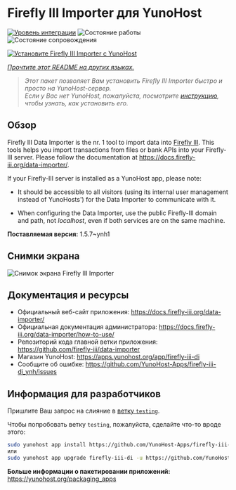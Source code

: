 <!--
Важно: этот README был автоматически сгенерирован <https://github.com/YunoHost/apps/tree/master/tools/readme_generator>
Он НЕ ДОЛЖЕН редактироваться вручную.
-->

# Firefly III Importer для YunoHost

[![Уровень интеграции](https://dash.yunohost.org/integration/firefly-iii-di.svg)](https://ci-apps.yunohost.org/ci/apps/firefly-iii-di/) ![Состояние работы](https://ci-apps.yunohost.org/ci/badges/firefly-iii-di.status.svg) ![Состояние сопровождения](https://ci-apps.yunohost.org/ci/badges/firefly-iii-di.maintain.svg)

[![Установите Firefly III Importer с YunoHost](https://install-app.yunohost.org/install-with-yunohost.svg)](https://install-app.yunohost.org/?app=firefly-iii-di)

*[Прочтите этот README на других языках.](./ALL_README.md)*

> *Этот пакет позволяет Вам установить Firefly III Importer быстро и просто на YunoHost-сервер.*  
> *Если у Вас нет YunoHost, пожалуйста, посмотрите [инструкцию](https://yunohost.org/install), чтобы узнать, как установить его.*

## Обзор

Firefly III Data Importer is the nr. 1 tool to import data into [Firefly III](https://www.firefly-iii.org/). This tools helps you import transactions from files or bank APIs into your
Firefly-III server. Please follow the documentation at https://docs.firefly-iii.org/data-importer/.

If your Firefly-III server is installed as a YunoHost app, please note:

- It should be accessible to all visitors (using its internal user management instead of YunoHosts') for the Data Importer to communicate with it.

- When configuring the Data Importer, use the public Firefly-III domain and path, not *localhost*, even if both services are on the same machine.


**Поставляемая версия:** 1.5.7~ynh1

## Снимки экрана

![Снимок экрана Firefly III Importer](./doc/screenshots/firefly-iii-di-start-screen.png)

## Документация и ресурсы

- Официальный веб-сайт приложения: <https://docs.firefly-iii.org/data-importer/>
- Официальная документация администратора: <https://docs.firefly-iii.org/data-importer/how-to-use/>
- Репозиторий кода главной ветки приложения: <https://github.com/firefly-iii/data-importer>
- Магазин YunoHost: <https://apps.yunohost.org/app/firefly-iii-di>
- Сообщите об ошибке: <https://github.com/YunoHost-Apps/firefly-iii-di_ynh/issues>

## Информация для разработчиков

Пришлите Ваш запрос на слияние в [ветку `testing`](https://github.com/YunoHost-Apps/firefly-iii-di_ynh/tree/testing).

Чтобы попробовать ветку `testing`, пожалуйста, сделайте что-то вроде этого:

```bash
sudo yunohost app install https://github.com/YunoHost-Apps/firefly-iii-di_ynh/tree/testing --debug
или
sudo yunohost app upgrade firefly-iii-di -u https://github.com/YunoHost-Apps/firefly-iii-di_ynh/tree/testing --debug
```

**Больше информации о пакетировании приложений:** <https://yunohost.org/packaging_apps>

